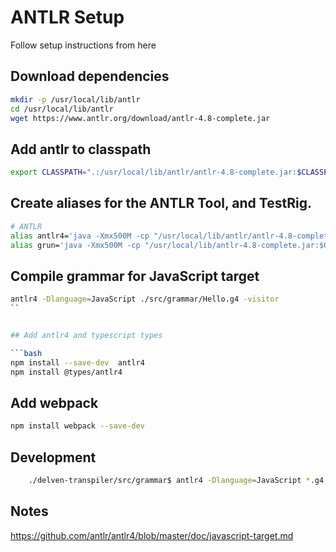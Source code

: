# ANTLR Setup

Follow setup instructions from here

## Download dependencies

```bash
mkdir -p /usr/local/lib/antlr
cd /usr/local/lib/antlr
wget https://www.antlr.org/download/antlr-4.8-complete.jar
```

## Add antlr to classpath

``` bash
export CLASSPATH=".:/usr/local/lib/antlr/antlr-4.8-complete.jar:$CLASSPATH"
```

## Create aliases for the ANTLR Tool, and TestRig.

```bash
# ANTLR 
alias antlr4='java -Xmx500M -cp "/usr/local/lib/antlr/antlr-4.8-complete.jar:$CLASSPATH" org.antlr.v4.Tool'
alias grun='java -Xmx500M -cp "/usr/local/lib/antlr-4.8-complete.jar:$CLASSPATH" org.antlr.v4.gui.TestRig'
```

## Compile grammar for JavaScript target

```bash
antlr4 -Dlanguage=JavaScript ./src/grammar/Hello.g4 -visitor
``


## Add antlr4 and typescript types

```bash
npm install --save-dev  antlr4
npm install @types/antlr4
```
 
## Add webpack

```bash
npm install webpack --save-dev
```

## Development
```bash
    ./delven-transpiler/src/grammar$ antlr4 -Dlanguage=JavaScript *.g4 -o ../parser -visitor
```

## Notes
https://github.com/antlr/antlr4/blob/master/doc/javascript-target.md